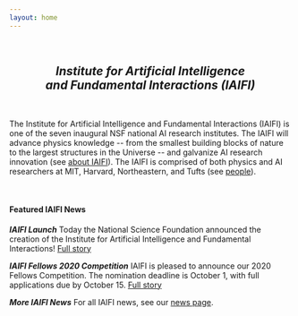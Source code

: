 ```yaml
---
layout: home
---
```


<br />

<h2><center><em>Institute for Artificial Intelligence <br> and Fundamental Interactions (IAIFI)</em></center></h2>

<br />

The Institute for Artificial Intelligence and Fundamental Interactions (IAIFI) is one of the seven inaugural NSF national AI research institutes. The IAIFI will advance physics knowledge -- from the smallest building blocks of nature to the largest structures in the Universe -- and galvanize AI research innovation (see [about IAIFI](/about.html)). The IAIFI is comprised of both physics and AI researchers at MIT, Harvard, Northeastern, and Tufts (see [people](/people.html)).  

<br />


#### Featured IAIFI News

***IAIFI Launch*** Today the National Science Foundation announced the creation of the Institute for Artificial Intelligence and Fundamental Interactions! [Full story](2020/08/18/launch.html)

***IAIFI Fellows 2020 Competition*** IAIFI is pleased to announce our 2020 Fellows Competition. The nomination deadline is October 1, with full applications due by October 15. [Full story](2020/08/18/fellows.html)

***More IAIFI News*** For all IAIFI news, see our [news page](/news).
